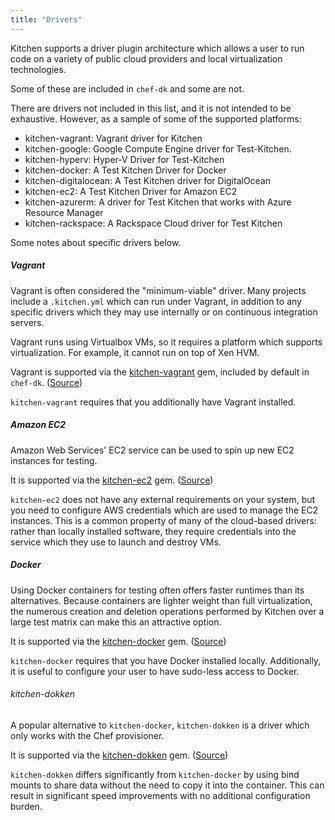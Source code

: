 ```yaml
---
title: "Drivers"
---
```


Kitchen supports a driver plugin architecture which allows a user to run code
on a variety of public cloud providers and local virtualization technologies.

Some of these are included in `chef-dk` and some are not.

There are drivers not included in this list, and it is not intended to be
exhaustive. However, as a sample of some of the supported platforms:

- kitchen-vagrant: Vagrant driver for Kitchen
- kitchen-google: Google Compute Engine driver for Test-Kitchen.
- kitchen-hyperv: Hyper-V Driver for Test-Kitchen
- kitchen-docker: A Test Kitchen Driver for Docker
- kitchen-digitalocean: A Test Kitchen driver for DigitalOcean
- kitchen-ec2: A Test Kitchen Driver for Amazon EC2
- kitchen-azurerm: A driver for Test Kitchen that works with Azure Resource Manager
- kitchen-rackspace: A Rackspace Cloud driver for Test Kitchen

Some notes about specific drivers below.


##### Vagrant

Vagrant is often considered the "minimum-viable" driver. Many projects include
a `.kitchen.yml` which can run under Vagrant, in addition to any specific
drivers which they may use internally or on continuous integration servers.

Vagrant runs using Virtualbox VMs, so it requires a platform which supports
virtualization. For example, it cannot run on top of Xen HVM.

Vagrant is supported via the
[kitchen-vagrant](https://rubygems.org/gems/kitchen-vagrant) gem, included by
default in `chef-dk`.
([Source](https://github.com/test-kitchen/kitchen-vagrant))

`kitchen-vagrant` requires that you additionally have Vagrant installed.


##### Amazon EC2

Amazon Web Services' EC2 service can be used to spin up new EC2 instances for
testing.

It is supported via the [kitchen-ec2](https://rubygems.org/gems/kitchen-ec2)
gem.
([Source](https://github.com/test-kitchen/kitchen-ec2))

`kitchen-ec2` does not have any external requirements on your system, but you
need to configure AWS credentials which are used to manage the EC2 instances.
This is a common property of many of the cloud-based drivers: rather than
locally installed software, they require credentials into the service which
they use to launch and destroy VMs.

##### Docker

Using Docker containers for testing often offers faster runtimes than its
alternatives. Because containers are lighter weight than full virtualization,
the numerous creation and deletion operations performed by Kitchen over a large
test matrix can make this an attractive option.

It is supported via the
[kitchen-docker](https://rubygems.org/gems/kitchen-docker)
gem.
([Source](https://github.com/test-kitchen/kitchen-docker))

`kitchen-docker` requires that you have Docker installed locally. Additionally,
it is useful to configure your user to have sudo-less access to Docker.

###### kitchen-dokken

A popular alternative to `kitchen-docker`, `kitchen-dokken` is a driver which
only works with the Chef provisioner.

It is supported via the
[kitchen-dokken](https://rubygems.org/gems/kitchen-dokken) gem.
([Source](https://github.com/someara/kitchen-dokken))

`kitchen-dokken` differs significantly from `kitchen-docker` by using bind
mounts to share data without the need to copy it into the container.
This can result in significant speed improvements with no additional
configuration burden.
